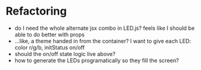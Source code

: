 
# Refactoring

- do I need the whole alternate jsx combo in LED.js? feels like I should be able to do better with props
- ...like, a theme handed in from the container? I want to give each LED: color r/g/b, initStatus on/off
- should the on/off state logic live above?
- how to generate the LEDs programatically so they fill the screen?

